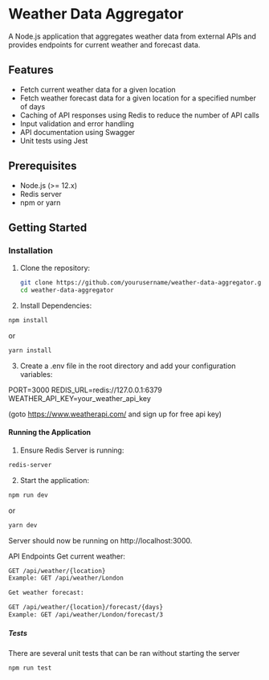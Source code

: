 # Weather Data Aggregator

A Node.js application that aggregates weather data from external APIs and provides endpoints for current weather and forecast data.

## Features

- Fetch current weather data for a given location
- Fetch weather forecast data for a given location for a specified number of days
- Caching of API responses using Redis to reduce the number of API calls
- Input validation and error handling
- API documentation using Swagger
- Unit tests using Jest

## Prerequisites

- Node.js (>= 12.x)
- Redis server
- npm or yarn

## Getting Started

### Installation

1. Clone the repository:

   ```bash
   git clone https://github.com/yourusername/weather-data-aggregator.git
   cd weather-data-aggregator
   ```

2. Install Dependencies:

```bash
npm install
```

or

```bash
yarn install
```

3. Create a .env file in the root directory and add your configuration variables:

PORT=3000
REDIS_URL=redis://127.0.0.1:6379
WEATHER_API_KEY=your_weather_api_key

(goto https://www.weatherapi.com/ and sign up for free api key)

#### Running the Application

1. Ensure Redis Server is running:

```bash
redis-server
```

2. Start the application:

```bash
npm run dev
```

or

```bash
yarn dev
```

Server should now be running on http://localhost:3000.

API Endpoints
Get current weather:

```bash
GET /api/weather/{location}
Example: GET /api/weather/London

Get weather forecast:

GET /api/weather/{location}/forecast/{days}
Example: GET /api/weather/London/forecast/3
```

##### Tests

There are several unit tests that can be ran without starting the server

```bash
npm run test
```
